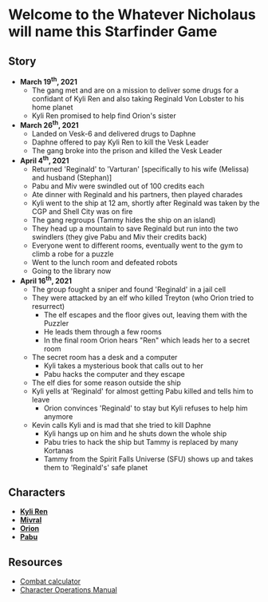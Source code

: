 # Welcome to the Whatever Nicholaus will name this Starfinder Game

## Story
* **March 19<sup>th</sup>, 2021**
    * The gang met and are on a mission to deliver some drugs for a confidant of Kyli Ren and also taking Reginald Von Lobster to his home planet
    * Kyli Ren promised to help find Orion's sister
* **March 26<sup>th</sup>, 2021**
    * Landed on Vesk-6 and delivered drugs to Daphne
    * Daphne offered to pay Kyli Ren to kill the Vesk Leader
    * The gang broke into the prison and killed the Vesk Leader
* **April 4<sup>th</sup>, 2021**   
    * Returned 'Reginald' to 'Varturan' [specifically to his wife (Melissa) and husband (Stephan)]
    * Pabu and Miv were swindled out of 100 credits each
    * Ate dinner with Reginald and his partners, then played charades
    * Kyli went to the ship at 12 am, shortly after Reginald was taken by the CGP and Shell City was on fire
    * The gang regroups (Tammy hides the ship on an island)
    * They head up a mountain to save Reginald but run into the two swindlers (they give Pabu and Miv their credits back)
    * Everyone went to different rooms, eventually went to the gym to climb a robe for a puzzle
    * Went to the lunch room and defeated robots
    * Going to the library now
* **April 16<sup>th</sup>, 2021**   
    * The group fought a sniper and found 'Reginald' in a jail cell
    * They were attacked by an elf who killed Treyton (who Orion tried to resurrect)
        * The elf escapes and the floor gives out, leaving them with the Puzzler
        * He leads them through a few rooms
        * In the final room Orion hears "Ren" which leads her to a secret room
    * The secret room has a desk and a computer
        * Kyli takes a mysterious book that calls out to her
        * Pabu hacks the computer and they escape
    * The elf dies for some reason outside the ship
    * Kyli yells at 'Reginald' for almost getting Pabu killed and tells him to leave
        * Orion convinces 'Reginald' to stay but Kyli refuses to help him anymore
    * Kevin calls Kyli and is mad that she tried to kill Daphne
        * Kyli hangs up on him and he shuts down the whole ship
        * Pabu tries to hack the ship but Tammy is replaced by many Kortanas
        * Tammy from the Spirit Falls Universe (SFU) shows up and takes them to 'Reginald's' safe planet

## Characters
* **[Kyli Ren](characters/kyli_ren.pdf)**
* **[Mivral](characters/Mivyral.pdf)**
* **[Orion](characters/Orion.pdf)**
* **[Pabu](characters/Pabu.pdf)**

## Resources
* [Combat calculator](combat_calculator.ipynb)
* [Character Operations Manual](rules/StarfinderCharacterOperationsManual.pdf)